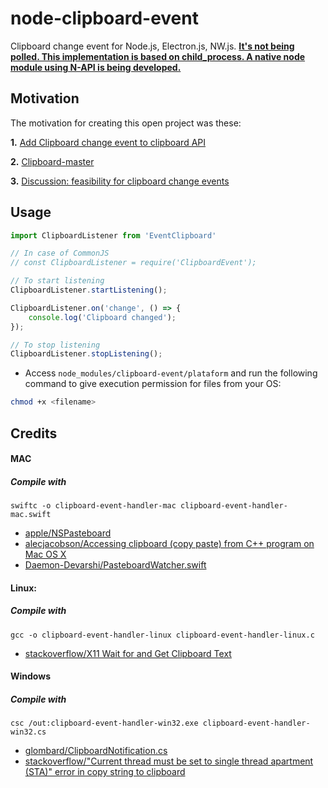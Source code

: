 # node-clipboard-event 
Clipboard change event for Node.js, Electron.js, NW.js. **[It's not being polled. This implementation is based on child_process. A native node module using N-API is being developed.](https://github.com/sudhakar3697/node-clipboard-event/tree/v2)**

## Motivation
The motivation for creating this open project was these: 

**1.** [Add Clipboard change event to clipboard API](https://github.com/electron/electron/issues/2280)

**2.** [Clipboard-master](https://github.com/DoumanAsh/clipboard-master)

**3.** [Discussion: feasibility for clipboard change events](https://github.com/aweinstock314/rust-clipboard/issues/48)

## Usage

```js
import ClipboardListener from 'EventClipboard'

// In case of CommonJS
// const ClipboardListener = require('ClipboardEvent');

// To start listening
ClipboardListener.startListening();

ClipboardListener.on('change', () => {
    console.log('Clipboard changed');
});

// To stop listening
ClipboardListener.stopListening();
```

- Access `node_modules/clipboard-event/plataform` and run the following command to give execution permission for files from your OS:
```bash
chmod +x <filename>
```


## Credits

#### MAC
##### Compile with 
```
swiftc -o clipboard-event-handler-mac clipboard-event-handler-mac.swift
```
* [apple/NSPasteboard](https://developer.apple.com/documentation/appkit/nspasteboard?language=occ)
* [alecjacobson/Accessing clipboard (copy paste) from C++ program on Mac OS X](http://www.alecjacobson.com/weblog/?p=2376)
* [Daemon-Devarshi/PasteboardWatcher.swift](https://gist.github.com/Daemon-Devarshi/13efd24f027a775ee862)
  
#### Linux:
##### Compile with 
```
gcc -o clipboard-event-handler-linux clipboard-event-handler-linux.c
```
* [stackoverflow/X11 Wait for and Get Clipboard Text](https://stackoverflow.com/a/44992967)

#### Windows
##### Compile with 
```
csc /out:clipboard-event-handler-win32.exe clipboard-event-handler-win32.cs
```
* [glombard/ClipboardNotification.cs](https://gist.github.com/glombard/7986317)
* [stackoverflow/"Current thread must be set to single thread apartment (STA)" error in copy string to clipboard](https://stackoverflow.com/questions/17762037/error-while-trying-to-copy-string-to-clipboard)
